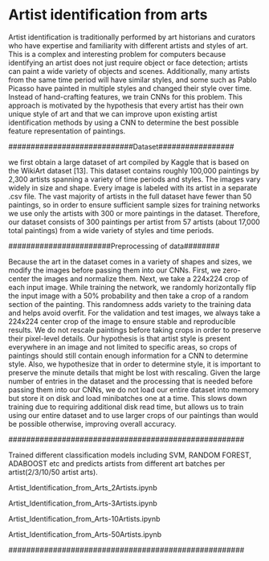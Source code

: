 # Artist identification from arts

Artist identification is traditionally performed by art historians and curators who have expertise and familiarity with different artists and styles of art. This is a complex and interesting problem for computers because identifying an artist does not just require object or face detection; artists can paint a wide variety of objects and scenes. 
Additionally, many artists from the same time period will have similar styles, and some such as Pablo Picasso  have painted in multiple styles and changed their style over time. Instead of hand-crafting features, we train CNNs for this problem. This approach is motivated by the hypothesis that every artist has their own unique style of art and that we can improve upon existing artist identification methods by using a CNN to determine the best possible feature representation of paintings. 

############################Dataset#################

we first obtain a large dataset of art compiled by Kaggle that is based on the WikiArt dataset [13]. This dataset contains roughly 100,000 paintings by 2,300 artists spanning a variety of time periods and styles. The images vary widely in size and shape. 
Every image is labeled with its artist in a separate .csv file. The vast majority of artists in the full dataset have fewer than 50 paintings, so in order to ensure sufficient sample sizes for training networks we use only the artists with 300 or more paintings in the dataset. Therefore, our dataset consists of 300 paintings per artist from 57 artists (about 17,000 total paintings) from a wide variety of styles and time periods.

#######################Preprocessing of data########

Because the art in the dataset comes in a variety of shapes and sizes, we modify the images before passing them into our CNNs. First, we zero-center the images and normalize them. Next, we take a 224x224 crop of each input image. While training the network, we randomly horizontally flip the input image with a 50% probability and then take a crop of a random section of the painting. This randomness adds variety to the training data and helps avoid overfit. For the validation and test images, we always take a 224x224 center crop of the image to ensure stable and reproducible results. We do not rescale paintings before taking crops in order to preserve their pixel-level details. Our hypothesis is that artist style is present everywhere in an image and not limited to specific areas, so crops of paintings should still contain enough information for a CNN to determine style.
Also, we hypothesize that in order to determine style, it is important to preserve the minute details that might be lost with rescaling. Given the large number of entries in the dataset and the processing that is needed before passing them into our CNNs, we do not load our entire dataset into memory but store it on disk and load minibatches one at a time. This slows down training due to requiring additional disk read time, but allows us to train using our entire dataset and to use larger crops of our paintings than would be possible otherwise, improving overall accuracy.

#####################################################

Trained different classification models including SVM, RANDOM FOREST, ADABOOST etc and predicts artists from different art batches per artist(2/3/10/50 artist arts).

Artist_Identification_from_Arts_2Artists.ipynb

Artist_Identification_from_Arts-3Artists.ipynb

Artist_Identification_from_Arts-10Artists.ipynb

Artist_Identification_from_Arts-50Artists.ipynb

#####################################################

